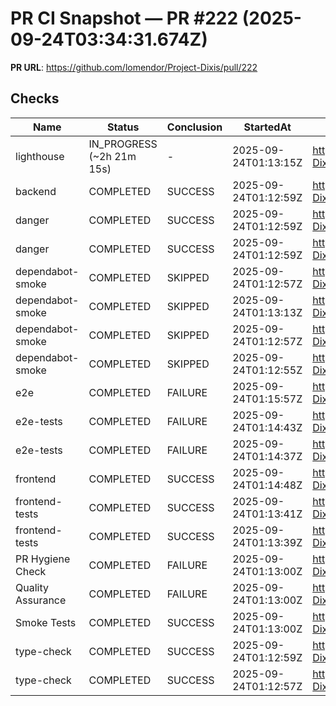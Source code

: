# PR CI Snapshot — PR #222 (2025-09-24T03:34:31.674Z)

**PR URL**: https://github.com/lomendor/Project-Dixis/pull/222

## Checks
| Name | Status | Conclusion | StartedAt | Details |
| --- | --- | --- | --- | --- |
| lighthouse | IN_PROGRESS (~2h 21m 15s) | - | 2025-09-24T01:13:15Z | https://github.com/lomendor/Project-Dixis/actions/runs/17963326947/job/51090967165 |
| backend | COMPLETED | SUCCESS | 2025-09-24T01:12:59Z | https://github.com/lomendor/Project-Dixis/actions/runs/17963326962/job/51090954955 |
| danger | COMPLETED | SUCCESS | 2025-09-24T01:12:59Z | https://github.com/lomendor/Project-Dixis/actions/runs/17963326953/job/51090954975 |
| danger | COMPLETED | SUCCESS | 2025-09-24T01:12:59Z | https://github.com/lomendor/Project-Dixis/actions/runs/17963326956/job/51090954923 |
| dependabot-smoke | COMPLETED | SKIPPED | 2025-09-24T01:12:57Z | https://github.com/lomendor/Project-Dixis/actions/runs/17963326962/job/51090955145 |
| dependabot-smoke | COMPLETED | SKIPPED | 2025-09-24T01:13:13Z | https://github.com/lomendor/Project-Dixis/actions/runs/17963326947/job/51090967186 |
| dependabot-smoke | COMPLETED | SKIPPED | 2025-09-24T01:12:57Z | https://github.com/lomendor/Project-Dixis/actions/runs/17963326964/job/51090955059 |
| dependabot-smoke | COMPLETED | SKIPPED | 2025-09-24T01:12:55Z | https://github.com/lomendor/Project-Dixis/actions/runs/17963326278/job/51090953707 |
| e2e | COMPLETED | FAILURE | 2025-09-24T01:15:57Z | https://github.com/lomendor/Project-Dixis/actions/runs/17963326962/job/51091086157 |
| e2e-tests | COMPLETED | FAILURE | 2025-09-24T01:14:43Z | https://github.com/lomendor/Project-Dixis/actions/runs/17963326964/job/51091033067 |
| e2e-tests | COMPLETED | FAILURE | 2025-09-24T01:14:37Z | https://github.com/lomendor/Project-Dixis/actions/runs/17963326278/job/51091028161 |
| frontend | COMPLETED | SUCCESS | 2025-09-24T01:14:48Z | https://github.com/lomendor/Project-Dixis/actions/runs/17963326962/job/51091036144 |
| frontend-tests | COMPLETED | SUCCESS | 2025-09-24T01:13:41Z | https://github.com/lomendor/Project-Dixis/actions/runs/17963326964/job/51090986232 |
| frontend-tests | COMPLETED | SUCCESS | 2025-09-24T01:13:39Z | https://github.com/lomendor/Project-Dixis/actions/runs/17963326278/job/51090984023 |
| PR Hygiene Check | COMPLETED | FAILURE | 2025-09-24T01:13:00Z | https://github.com/lomendor/Project-Dixis/actions/runs/17963326946/job/51090954906 |
| Quality Assurance | COMPLETED | FAILURE | 2025-09-24T01:13:00Z | https://github.com/lomendor/Project-Dixis/actions/runs/17963326946/job/51090954911 |
| Smoke Tests | COMPLETED | SUCCESS | 2025-09-24T01:13:00Z | https://github.com/lomendor/Project-Dixis/actions/runs/17963326946/job/51090954910 |
| type-check | COMPLETED | SUCCESS | 2025-09-24T01:12:59Z | https://github.com/lomendor/Project-Dixis/actions/runs/17963326964/job/51090954921 |
| type-check | COMPLETED | SUCCESS | 2025-09-24T01:12:57Z | https://github.com/lomendor/Project-Dixis/actions/runs/17963326278/job/51090953574 |

